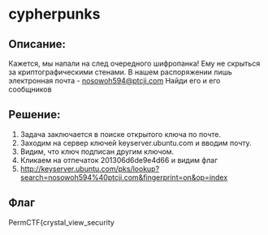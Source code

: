 # cypherpunks
## Описание:
Кажется, мы напали на след очередного шифропанка! Ему не скрыться за криптографическими стенами. В нашем распоряжении лишь электронная почта - nosowoh594@ptcji.com
Найди его и его сообщников

## Решение:
1. Задача заключается в поиске открытого ключа по почте.
2. Заходим на сервер ключей keyserver.ubuntu.com и вводим почту.
3. Видим, что ключ подписан другим ключом.
4. Кликаем на отпечаток 201306d6de9e4d66 и видим флаг
5. http://keyserver.ubuntu.com/pks/lookup?search=nosowoh594%40ptcji.com&fingerprint=on&op=index

## Флаг 
PermCTF{crystal_view_security
